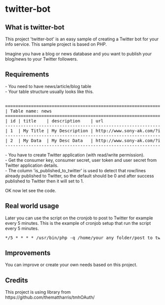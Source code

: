 twitter-bot
===========

<h2>What is twitter-bot</h2>
This project 'twitter-bot' is an easy sample of creating a Twitter bot for your info service. This sample project is based on PHP.

Imagine you have a blog or news database and you want to publish your blog/news to your Twitter followers.

<h2>Requirements</h2>
- You need to have news/article/blog table<br>
- Your table structure usually looks like this.<br>
<br>
<pre>
=================================================================================================================
| Table name: news                                                                                              |
=================================================================================================================
| id | title    | description    | url                          | published_datetime  | is_published_to_twitter |
-----------------------------------------------------------------------------------------------------------------
| 1  | My Title | My Description | http://www.sony-ak.com/?id=3 | 2014-01-05 13:10:00 | 0                       |
-----------------------------------------------------------------------------------------------------------------
| 2  | My Data  | My Desc Data   | http://www.sony-ak.com/?id=4 | 2014-01-05 15:20:00 | 0                       |
-----------------------------------------------------------------------------------------------------------------
</pre>
- You have to create Twitter application (with read/write permission).<br>
- Get the consumer key, consumer secret, user token and user secret from Twitter application details.<br>
- The column 'is_published_to_twitter' is used to detect that row/lines already published to Twitter, so the default should be 0 and after success published to Twitter then it will set to 1.<br>

OK now let see the code.

<h2>Real world usage</h2>
Later you can use the script on the cronjob to post to Twitter for example every 5 minutes. This is the example of cronjob setup that run the script every 5 minutes.

<pre>
*/5 * * * * /usr/bin/php -q /home/your_any_folder/post_to_twitter.php > /dev/null 2>&1
</pre>

<h2>Improvements</h2>
You can improve or create your own needs based on this project.

<h2>Credits</h2>
This project is using library from https://github.com/themattharris/tmhOAuth/

